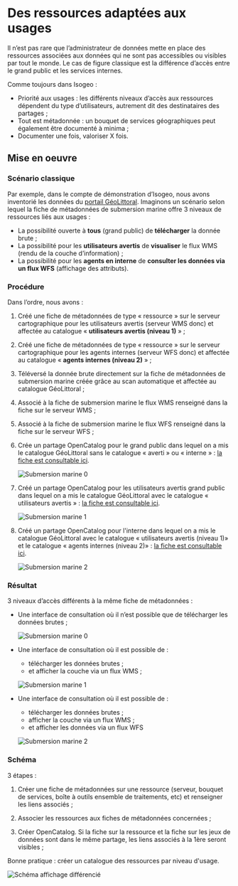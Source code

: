 # Des ressources adaptées aux usages

Il n’est pas rare que l’administrateur de données mette en place des ressources associées aux données qui ne sont pas accessibles ou visibles par tout le monde. Le cas de figure classique est la différence d’accès entre le grand public et les services internes.

Comme toujours dans Isogeo :

* Priorité aux usages : les différents niveaux d’accès aux ressources dépendent du type d’utilisateurs, autrement dit des destinataires des partages ;
* Tout est métadonnée : un bouquet de services géographiques peut également être documenté à minima ;
* Documenter une fois, valoriser X fois.

## Mise en oeuvre

### Scénario classique

Par exemple, dans le compte de démonstration d’Isogeo, nous avons inventorié les données du [portail GéoLittoral](http://www.geolittoral.developpement-durable.gouv.fr/). Imaginons un scénario selon lequel la fiche de métadonnées de submersion marine offre 3 niveaux de ressources liés aux usages :

* La possibilité ouverte à **tous** (grand public) de **télécharger** la donnée brute ;
* La possibilité pour les **utilisateurs avertis** de **visualiser** le flux WMS (rendu de la couche d’information) ;
* La possibilité pour les **agents en interne** de **consulter les données via un flux WFS** (affichage des attributs).

### Procédure

Dans l’ordre, nous avons :

1.	Créé une fiche de métadonnées de type « ressource » sur le serveur cartographique pour les utilisateurs avertis (serveur WMS donc)  et affectée au catalogue « **utilisateurs avertis (niveau 1)** » ;

2.	Créé une fiche de métadonnées de type « ressource » sur le serveur cartographique pour les agents internes (serveur WFS donc) et affectée au catalogue « **agents internes (niveau 2)** » ;

3.	Téléversé la donnée brute directement sur la fiche de métadonnées de submersion marine créée grâce au scan automatique et affectée au catalogue GéoLittoral ;

4.	Associé à la fiche de submersion marine le flux WMS renseigné dans la fiche sur le serveur WMS ;

5.	Associé à la fiche de submersion marine le flux WFS renseigné dans la fiche sur le serveur WFS ;

6.	Crée un partage OpenCatalog pour le grand public dans lequel on a mis le catalogue GéoLittoral sans le catalogue « averti » ou « interne » : [la fiche est consultable ici](http://open.isogeo.com/s/14cbb8fce4fd471ab3af9fb849d0dcd1/GbhLhG7hoNFHdkrgh8n9o9I3Sym20/m/cb71d8f42ba44788b348b5bc9f79e58c).

    ![Submersion marine 0](/images/adm_shares_OC_demo_Geolittoral0.png "Seul le lien de téléchargement des données est disponible")

7.	Créé un partage OpenCatalog pour les utilisateurs avertis grand public dans lequel on a mis le catalogue GéoLittoral avec le catalogue « utilisateurs avertis » : [la fiche est consultable ici](http://open.isogeo.com/s/4e3617fa59674e8b98b4d9a62a6ad6e7/oOGYrOxAMjf11jYmo6hbbeGNG2TC0/m/cb71d8f42ba44788b348b5bc9f79e58c).

    ![Submersion marine 1](/images/adm_shares_OC_demo_Geolittoral1.png "En plus du lien de téléchargement, on a accès au WMS")

8.	Créé un partage OpenCatalog pour l&apos;interne dans lequel on a mis le catalogue GéoLittoral avec le catalogue « utilisateurs avertis (niveau 1)» et le catalogue « agents internes (niveau 2)» : [la fiche est consultable ici](http://open.isogeo.com/s/d61fe9892eb345e7b6840bbfc4cf5733/zuD9LtBEXRi7ynIXyRyWIy4hC0xz0/m/cb71d8f42ba44788b348b5bc9f79e58c).

    ![Submersion marine 2](/images/adm_shares_OC_demo_Geolittoral2.png "Accès aux 3 ressources : téléchargement, WMS et WFS")


### Résultat

3 niveaux d’accès différents à la même fiche de métadonnées :

* Une interface de consultation où il n’est possible que de télécharger les données brutes ;

    ![Submersion marine 0](/images/OC_Demo_Submersion_Niv0.png "Seul le lien de téléchargement des données est disponible")

* Une interface de consultation où il est possible de :
    - télécharger les données brutes ;
    - et afficher la couche via un flux WMS ;

    ![Submersion marine 1](/images/OC_Demo_Submersion_Niv1.png "En plus du lien de téléchargement, on a accès au WMS")

* Une interface de consultation où il est possible de :
    - télécharger les données brutes ;
    - afficher la couche via un flux WMS ;
    - et afficher les données via un flux WFS

    ![Submersion marine 2](/images/OC_Demo_Submersion_Niv2.png "Accès aux 3 ressources : téléchargement, WMS et WFS")

### Schéma

3 étapes :

1.	Créer une fiche de métadonnées sur une ressource (serveur, bouquet de services, boîte à outils ensemble de traitements, etc) et renseigner les liens associés ;

2.	Associer les ressources aux fiches de métadonnées concernées ;

3.	Créer OpenCatalog. Si la fiche sur la ressource et la fiche sur les jeux de données sont dans le même partage, les liens associés à la 1ère seront visibles ;

Bonne pratique : créer un catalogue des ressources par niveau d&apos;usage.

![Schéma affichage différencié](/images/resources_DifferentDisplays_schema.png "Accès aux 3 ressources : téléchargement, WMS et WFS")
